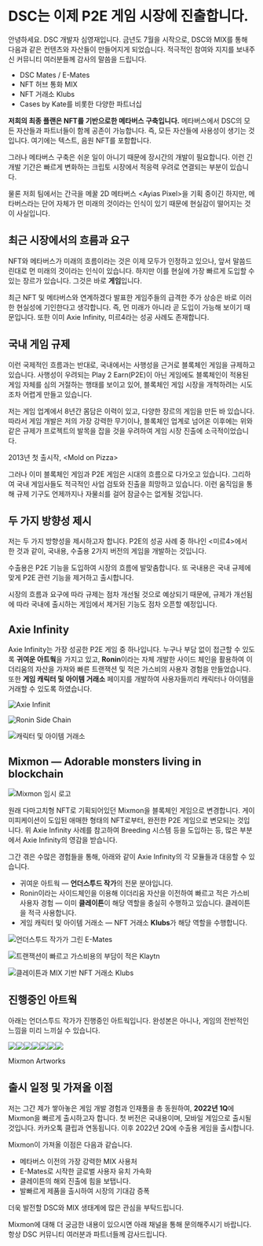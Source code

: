 # DSC는 이제 P2E 게임 시장에 진출합니다.

안녕하세요. DSC 개발자 심영재입니다. 금년도 7월을 시작으로, DSC와 MIX를 통해 다음과 같은 컨텐츠와 자산들이 만들어지게 되었습니다. 적극적인 참여와 지지를 보내주신 커뮤니티 여러분들께 감사의 말씀을 드립니다.

* DSC Mates / E-Mates
* NFT 허브 통화 MIX
* NFT 거래소 Klubs
* Cases by Kate를 비롯한 다양한 파트너십

**저희의 최종 플랜은 NFT를 기반으로한 메타버스 구축입니다.** 메타버스에서 DSC의 모든 자산들과 파트너들이 함께 공존이 가능합니다. 즉, 모든 자산들에 사용성이 생기는 것입니다. 여기에는 텍스트, 음원 NFT를 포함합니다.

그러나 메타버스 구축은 쉬운 일이 아니기 때문에 장시간의 개발이 필요합니다. 이런 긴 개발 기간은 빠르게 변화하는 크립토 시장에서 적응력 우려로 연결되는 부분이 있습니다.

물론 저희 팀에서는 간극을 메꿀 2D 메타버스 \<Ayias Pixel>을 기획 중이긴 하지만, 메타버스라는 단어 자체가 먼 미래의 것이라는 인식이 있기 때문에 현실감이 떨어지는 것이 사실입니다.

## 최근 시장에서의 흐름과 요구 <a href="#6d69" id="6d69"></a>

NFT와 메타버스가 미래의 흐름이라는 것은 이제 모두가 인정하고 있으나, 앞서 말씀드린대로 먼 미래의 것이라는 인식이 있습니다. 하지만 이를 현실에 가장 빠르게 도입할 수 있는 장르가 있습니다. 그것은 바로 **게임**입니다.

최근 NFT 및 메타버스와 연계하겠다 발표한 게임주들의 급격한 주가 상승은 바로 이러한 현실성에 기인한다고 생각합니다. 즉, 먼 미래가 아니라 곧 도입이 가능해 보이기 때문입니다. 또한 이미 Axie Infinity, 미르4라는 성공 사례도 존재합니다.

## 국내 게임 규제 <a href="#ab40" id="ab40"></a>

이런 국제적인 흐름과는 반대로, 국내에서는 사행성을 근거로 블록체인 게임을 규제하고 있습니다. 사행성이 우려되는 Play 2 Earn(P2E)이 아닌 게임에도 블록체인이 적용된 게임 자체를 심의 거절하는 행태를 보이고 있어, 블록체인 게임 시장을 개척하려는 시도조차 어렵게 만들고 있습니다.

저는 게임 업계에서 8년간 몸담은 이력이 있고, 다양한 장르의 게임을 만든 바 있습니다. 따라서 게임 개발은 저의 가장 강력한 무기이나, 블록체인 업계로 넘어온 이후에는 위와 같은 규제가 프로젝트의 발목을 잡을 것을 우려하여 게임 시장 진출에 소극적이었습니다.

2013년 첫 출시작, \<Mold on Pizza>

그러나 이미 블록체인 게임과 P2E 게임은 시대의 흐름으로 다가오고 있습니다. 그리하여 국내 게임사들도 적극적인 사업 검토와 진출을 희망하고 있습니다. 이런 움직임을 통해 규제 기구도 언제까지나 자물쇠를 걸어 잠글수는 없게될 것입니다.

## 두 가지 방향성 제시 <a href="#5656" id="5656"></a>

저는 두 가지 방향성을 제시하고자 합니다. P2E의 성공 사례 중 하나인 <미르4>에서 한 것과 같이, 국내용, 수출용 2가지 버전의 게임을 개발하는 것입니다.

수출용은 P2E 기능을 도입하여 시장의 흐름에 발맞춤합니다. 또 국내용은 국내 규제에 맞게 P2E 관련 기능을 제거하고 출시합니다.

시장의 흐름과 요구에 따라 규제는 점차 개선될 것으로 예상되기 때문에, 규제가 개선됨에 따라 국내에 출시하는 게임에서 제거된 기능도 점차 오픈할 예정입니다.

## Axie Infinity <a href="#91ff" id="91ff"></a>

Axie Infinity는 가장 성공한 P2E 게임 중 하나입니다. 누구나 부담 없이 접근할 수 있도록 **귀여운 아트웍**을 가지고 있고, **Ronin**이라는 자체 개발한 사이드 체인을 활용하여 이더리움의 자산을 가져와 빠른 트랜잭션 및 적은 가스비의 사용자 경험을 만들었습니다. 또한 **게임 캐릭터 및 아이템 거래소** 페이지를 개발하여 사용자들끼리 캐릭터나 아이템을 거래할 수 있도록 하였습니다.

![Axie Infinit](https://miro.medium.com/max/578/1\*cAoUmgXcQF-FOIMfFHtoGg.png)



![Ronin Side Chain](https://miro.medium.com/max/700/1\*K5LxV35t8MCyK-mqA45jJg.png)



![캐릭터 및 아이템 거래소](https://miro.medium.com/max/496/1\*mcwfY\_XPuxXotb9Ip4VFUQ.png)



## Mixmon — Adorable monsters living in blockchain <a href="#54ab" id="54ab"></a>

![Mixmon 임시 로고](https://miro.medium.com/max/700/1\*Ubtj9uyGyPANk7CfFj2HlA.png)



원래 다마고치형 NFT로 기획되어있던 Mixmon을 블록체인 게임으로 변경합니다. 게이미피케이션이 도입된 애매한 형태의 NFT로부터, 완전한 P2E 게임으로 변모되는 것입니다. 위 Axie Infinity 사례를 참고하여 Breeding 시스템 등을 도입하는 등, 많은 부분에서 Axie Infinity의 영감을 받습니다.

그간 겪은 수많은 경험들을 통해, 아래와 같이 Axie Infinity의 각 모듈들과 대응할 수 있습니다.

* 귀여운 아트웍 — **언더스투드 작가**의 전문 분야입니다.
* Ronin이라는 사이드체인을 이용해 이더리움 자산을 이전하여 빠르고 적은 가스비 사용자 경험 — 이미 **클레이튼**이 해당 역할을 충실히 수행하고 있습니다. 클레이튼을 적극 사용합니다.
* 게임 캐릭터 및 아이템 거래소 — NFT 거래소 **Klubs**가 해당 역할을 수행합니다.

![언더스투드 작가가 그린 E-Mates](https://miro.medium.com/max/700/0\*iHegtK0HfWRdA8Gs.jpg)



![트랜잭션이 빠르고 가스비용의 부담이 적은 Klaytn](https://miro.medium.com/max/700/0\*grCdT4l4FxBbyLxP)

![클레이튼과 MIX 기반 NFT 거래소 Klubs](https://miro.medium.com/max/612/1\*7Y71bievf-SI8tqyPFFQZw.png)



## 진행중인 아트웍 <a href="#aa13" id="aa13"></a>

아래는 언더스투드 작가가 진행중인 아트웍입니다. 완성본은 아니나, 게임의 전반적인 느낌을 미리 느끼실 수 있습니다.

![](https://miro.medium.com/max/4000/1\*5P0TMGvkguFeXfkuPXKD3g.png)![](https://miro.medium.com/max/4000/1\*NWVEA0FPlGRUiOmYURSWMw.png)![](https://miro.medium.com/max/4000/1\*hufp2Rsvt7qDhvwSgnincw.png)![](https://miro.medium.com/max/4000/1\*yC8tnTM4ISjgd1qvBt9pjw.png)![](https://miro.medium.com/max/4000/1\*P\_fzr\_FsgO7AWWnfyyT4cw.png)![](https://miro.medium.com/max/4000/1\*kDJ-KRpDJYQhbZKr6JrrDQ.png)![](https://miro.medium.com/max/4000/1\*lc1XqGFRsdixWcBM63iCwQ.png)

Mixmon Artworks

## 출시 일정 및 가져올 이점 <a href="#bd92" id="bd92"></a>

저는 그간 제가 쌓아놓은 게임 개발 경험과 인재풀을 총 동원하여, **2022년 1Q**에 Mixmon을 빠르게 출시하고자 합니다. 첫 버전은 국내용이며, 모바일 게임으로 출시될 것입니다. 카카오톡 클립과 연동됩니다. 이후 2022년 2Q에 수출용 게임을 출시합니다.

Mixmon이 가져올 이점은 다음과 같습니다.

* 메타버스 이전의 가장 강력한 MIX 사용처
* E-Mates로 시작한 글로벌 사용자 유치 가속화
* 클레이튼의 해외 진출에 힘을 보탭니다.
* 발빠르게 제품을 출시하여 시장의 기대감 증폭

더욱 발전할 DSC와 MIX 생태계에 많은 관심을 부탁드립니다.

Mixmon에 대해 더 궁금한 내용이 있으시면 아래 채널을 통해 문의해주시기 바랍니다.\
항상 DSC 커뮤니티 여러분과 파트너들께 감사드립니다.

